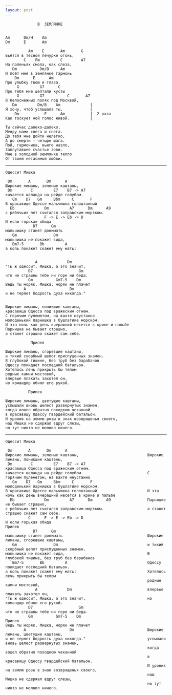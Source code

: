 ```yaml
---
layout: post
---
```


                  В  ЗЕМЛЯНКЕ
    
    
    Am      Dm/H    Am
    Dm      E       Am
    
              Am    E       Am       G
    Бьётся в тесной печурке огонь,
            C    Fm         C        A7
    На поленьях смола, как слеза.
       Dm          Dm/B     Am
    И поёт мне в землянке гармонь
        Dm      E      Am
    Про улыбку твою и глаза.
         G         G7      C
    Про тебя мне шептали кусты
         G         G7          C       A7
    В белоснежных полях под Москвой,
       Dm         Dm/B    Am             |
    Я хочу, чтоб услышала ты,            |
        Dm           E      Am           |  2 раза
    Как тоскует мой голос живой.         |
    
    Ты сейчас далеко-далеко,
    Между нами снега и снега.
    До тебя мне дойти нелегко,
    А до смерти - четыре шага.
    Пой, гармоника, вьюге назло,
    Заплутавшее счастье зови.
    Мне в холодной землянке тепло
    От твоей негасимой любви.


--------------------------
    Одессит Мишка
    
     Dm       A       Dm      A
    Широкие лиманы, зеленые каштаны,
     Dm        C         E7    B7 -> A7
    качается шаланда на рейде голубом.
       Cm    D7   Gm     Bbm     C       F
    В красавице Одессе мальчишка голоштанный
      Eb             Dm         A7      Dm      A9
    с ребячьих лет считался заправским моряком. 
              C      F -> E -> Eb -> D
    И если горькая обида
                D7      Gm
    мальчишку станет донимать
       Gm                Dm 
    мальчишка не покажет вида,
       Bm7-5       Bb         A
    а коль покажет скажет ему мать:
    
    
                 A             Dm
    "Ты ж одессит, Мишка, а это значит,
              D7                    Gm
    что не страшны тебе ни горе ни беда.
              Gm          Gm7-5    Dm
    Ведь ты моряк, Мишка, моряк не плачет
            A                   Dm
    и не теряет бодрость духа никогда."
    
    
    Широкие лиманы, поникшие каштаны, 
    красавица Одесса под вражеским огнем.
    С горячим пулеметом, на вахте неустанно
    молоденький парнишка в бушлатике морском.
    И эта ночь как день вчерашний несется в крике и пальбе
    Парнишке не бывает страшно,
    а станет страшно скажет сам себе.
    
               Припев
    
    Широкие лиманы, сгоревшие каштаны,
    и тихий скорбный шепот приспущенных знамен.
    В глубокой тишине, без труб без барабанов
    Одессу покидает последний батальон.
    Хотелось лечь прикрыть бы телом
    родные камни мостовой,
    впервые плакать захотел он,
    но командир обнял его рукой.
    
              Припев
    
    Широкие лиманы, цветущие каштаны, 
    услышали вновь шелест развернутых знамен,
    когда вошел обратно походкою чеканной
    в красавицу Одессу гвардейский батальон.
    И уронив на землю розы в знак возвращенья своего,
    наш Мишка не сдержал вдруг слезы,
    но тут никто не молвил ничего.

--------------------------------
    Одессит Мишка
    
     Dm       A       Dm      A
    Широкие лиманы, зеленые каштаны,                              Широкие лиманы, поникшие каштаны,                     
     Dm        C         E7    B7 -> A7                           красавица Одесса под вражеским огнем.                 
    качается шаланда на рейде голубом.                            С горячим пулеметом, на вахте неустанно               
       Cm    D7   Gm     Bbm     C       F                        молоденький парнишка в бушлатике морском.             
    В красавице Одессе мальчишка голоштанный                      И эта ночь как день вчерашний несется в крике и пальбе
      Eb             Dm         A7      Dm      A9                Парнишке не бывает страшно,                           
    с ребячьих лет считался заправским моряком.                   а станет страшно скажет сам себе.                     
              C      F -> E -> Eb -> D                                                                                  
    И если горькая обида                                                     Припев                                     
                D7      Gm                                                                                              
    мальчишку станет донимать                                     Широкие лиманы, сгоревшие каштаны,                    
       Gm                Dm                                       и тихий скорбный шепот приспущенных знамен.           
    мальчишка не покажет вида,                                    В глубокой тишине, без труб без барабанов             
       Bm7-5       Bb         A                                   Одессу покидает последний батальон.                   
    а коль покажет скажет ему мать:                               Хотелось лечь прикрыть бы телом                       
                                                                  родные камни мостовой,                                
                 A             Dm                                 впервые плакать захотел он,                           
    "Ты ж одессит, Мишка, а это значит,                           но командир обнял его рукой.                          
              D7                    Gm
    что не страшны тебе ни горе ни беда.
              Gm          Gm7-5    Dm                                       Припев                                  
    Ведь ты моряк, Мишка, моряк не плачет                                                                           
            A                   Dm                                Широкие лиманы, цветущие каштаны,                 
    и не теряет бодрость духа никогда."                           услышали вновь шелест развернутых знамен,         
                                                                  когда вошел обратно походкою чеканной             
                                                                  в красавицу Одессу гвардейский батальон.          
                                                                  И уронив на землю розы в знак возвращенья своего, 
                                                                  наш Мишка не сдержал вдруг слезы,                 
                                                                  но тут никто не молвил ничего.                    
    
    
    
    
    
    
    